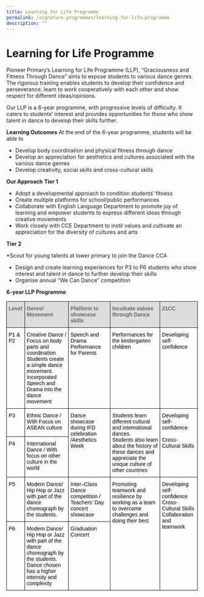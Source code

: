 ```yaml
---
title: Learning for Life Programme
permalink: /signature-programmes/learning-for-life-programme
description: ""
---
```

# Learning for Life Programme
Pioneer Primary’s Learning for Life Programme (LLP), “Graciousness and Fitness Through Dance” aims to expose students to various dance genres. The rigorous training enables students to develop their confidence and perseverance, learn to work cooperatively with each other and show respect for different ideas/opinions. 

Our LLP is a 6-year programme, with progressive levels of difficulty. It caters to students’ interest and provides opportunities for those who show talent in dance to develop their skills further. 

**Learning Outcomes**
At the end of the 6-year programme, students will be able to
* Develop body coordination and physical fitness through dance
* Develop an appreciation for aesthetics and cultures associated with the various dance genres 
* Develop creativity, social skills and cross-cultural skills

**Our Approach**
**Tier 1** 

* Adopt a developmental approach to condition students’ fitness
* Create multiple platforms for school/public performances 
* Collaborate with English Language Department to promote joy of learning and empower students to express different ideas through creative movements 
* Work closely with CCE Department to instil values and cultivate an appreciation for the diversity of cultures and arts

**Tier 2**

*Scout for young talents at lower primary to join the Dance CCA
* Design and create learning experiences for P3 to P6 students who show interest and talent in dance to further develop their skills
* Organise annual “We Can Dance” competition 

**6-year LLP Programme**

<style type="text/css">
.tg  {border-collapse:collapse;border-spacing:0;}
.tg td{border-color:black;border-style:solid;border-width:1px;font-family:Arial, sans-serif;font-size:14px;
  overflow:hidden;padding:10px 5px;word-break:normal;}
.tg th{border-color:black;border-style:solid;border-width:1px;font-family:Arial, sans-serif;font-size:14px;
  font-weight:normal;overflow:hidden;padding:10px 5px;word-break:normal;}
.tg .tg-e14l{background-color:#DDD;color:#666;font-weight:bold;text-align:left;vertical-align:top}
.tg .tg-0lax{text-align:left;vertical-align:top}
</style>
<table class="tg">
<thead>
  <tr>
    <th class="tg-e14l">Level</th>
    <th class="tg-e14l">Genre/ Movement</th>
    <th class="tg-e14l">Platform to <br>showcase skills</th>
    <th class="tg-e14l">Inculcate values <br>through Dance </th>
    <th class="tg-e14l">21CC</th>
  </tr>
</thead>
<tbody>
  <tr>
    <td class="tg-0lax"><span style="font-weight:300;color:#000">P1 &amp; P2</span></td>
    <td class="tg-0lax"><span style="font-weight:300;color:#000">Creative Dance / Focus on body parts and coordination</span><br><span style="font-weight:300;color:#000">Students create a simple dance movement. </span><br><span style="font-weight:300;color:#000">Incorporated Speech and Drama into the dance movement</span></td>
    <td class="tg-0lax"><span style="font-weight:300;color:#000">Speech and Drama Performance for Parents</span></td>
    <td class="tg-0lax"><span style="font-weight:300;color:#000">Performances for the kindergarten children </span></td>
    <td class="tg-0lax"><span style="font-weight:300;color:#000">Developing self-confidence</span></td>
  </tr>
  <tr>
    <td class="tg-0lax"><span style="font-weight:300;color:#000">P3</span></td>
    <td class="tg-0lax"><span style="font-weight:300;color:#000">Ethnic Dance / With Focus on ASEAN culture</span></td>
    <td class="tg-0lax" rowspan="2"><span style="font-weight:300;color:#000">Dance showcase during IFD celebration /Aesthetics Week  </span></td>
    <td class="tg-0lax" rowspan="2"><span style="font-weight:300;color:#000">Students learn different cultural and international dances. </span><br><span style="font-weight:300;color:#000">Students also learn about the history of these dances and appreciate the unique culture of other countries</span></td>
    <td class="tg-0lax" rowspan="2"><span style="font-weight:300;color:#000">Developing self-confidence</span><br><br><span style="font-weight:300;color:#000">Cross-Cultural Skills</span></td>
  </tr>
  <tr>
    <td class="tg-0lax"><span style="font-weight:300;color:#000">P4</span></td>
    <td class="tg-0lax"><span style="font-weight:300;color:#000">International Dance / With focus on other culture in the world </span></td>
  </tr>
  <tr>
    <td class="tg-0lax"><span style="font-weight:300;color:#000">P5</span></td>
    <td class="tg-0lax"><span style="font-weight:300;color:#000">Modern Dance/ Hip Hop or Jazz with part of the dance choreograph by the students.</span></td>
    <td class="tg-0lax"><span style="font-weight:300;color:#000">Inter–Class Dance competition / Teachers’ Day concert showcase</span></td>
    <td class="tg-0lax" rowspan="2"><span style="font-weight:300;color:#000">Promoting teamwork and resilience by working as a team to overcome challenges and doing their best</span></td>
    <td class="tg-0lax" rowspan="2"><span style="font-weight:300;color:#000">Developing self-confidence</span><br><span style="font-weight:300;color:#000">Cross-Cultural Skills</span><br><span style="font-weight:300;color:#000">Collaboration and teamwork</span></td>
  </tr>
  <tr>
    <td class="tg-0lax"><span style="font-weight:300;color:#000">P6</span></td>
    <td class="tg-0lax"><span style="font-weight:300;color:#000">Modern Dance/ Hip Hop or Jazz with part of the dance choreograph by the students. </span><br><span style="font-weight:300;color:#000">Dance chosen has a  higher intensity and complexity </span></td>
    <td class="tg-0lax"><span style="font-weight:300;color:#000">Graduation Concert</span></td>
  </tr>
</tbody>
</table>